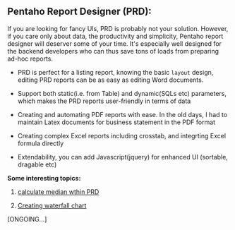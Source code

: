 ## Pentaho Report Designer (PRD): ##

If you are looking for fancy UIs, PRD is probably not your solution. However, if you
care only about data, the productivity and simplicity, Pentaho report designer
will deserver some of your time. It's especially well designed for the backend developers
who can thus save tons of loads from preparing ad-hoc reports.

* PRD is perfect for a listing report, knowing the basic `layout` design, editing PRD
  reports can be as easy as editing Word documents.

* Support both static(i.e. from Table) and dynamic(SQLs etc) parameters, which makes the PRD 
  reports user-friendly in terms of data

* Creating and automating PDF reports with ease. In the old days, I had to maintain Latex
  documents for business statement in the PDF format

* Creating complex Excel reports including crosstab, and integrting Excel formula directly

* Extendability, you can add Javascript(jquery) for enhanced UI (sortable, dragable etc)

**Some interesting topics:**

1. [calculate median wthin PRD](prd_calculate_median.md)

2. [Creating waterfall chart](prd_pdi_waterfall-chart.md)

[ONGOING...]
